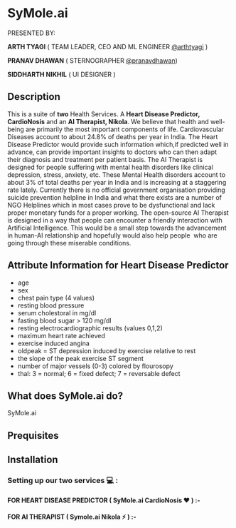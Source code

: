 # SyMole.ai
PRESENTED BY:

**ARTH TYAGI** ( TEAM LEADER, CEO AND ML ENGINEER [@arthtyagi](https://github.com/arthtyagi) )

**PRANAV DHAWAN** ( STERNOGRAPHER [@pranavdhawan](https://github.com/pranavdhawan))

**SIDDHARTH NIKHIL** ( UI DESIGNER )
## Description 

This is a suite of __two__ Health Services. A **Heart Disease Predictor, CardioNosis** and an **AI Therapist, Nikola**. We believe that health and well-being are primarily the most important components of life. 
Cardiovascular Diseases account to about 24.8% of deaths per year in India. The Heart Disease Predictor would provide such information which,if predicted well in advance, can provide important insights to doctors who can then adapt their diagnosis and treatment per patient basis.
The AI Therapist is designed for people suffering with mental health disorders like clinical depression, stress, anxiety, etc. These Mental Health disorders account to about 3% of total deaths per year in India and is increasing at a staggering rate lately. Currently there is no official government organisation providing suicide prevention helpline in India and what there exists are a number of NGO Helplines which in most cases prove to be dysfunctional and lack proper monetary funds for a proper working. The open-source AI Therapist is designed in a way that people can encounter a friendly interaction with Artificial Intelligence. This would be a small step towards the advancement in human-AI relationship and hopefully would also help people  who are going through these miserable conditions.

## Attribute Information for Heart Disease Predictor
* age
* sex
* chest pain type (4 values)
* resting blood pressure
* serum cholestoral in mg/dl
* fasting blood sugar > 120 mg/dl
* resting electrocardiographic results (values 0,1,2)
* maximum heart rate achieved
* exercise induced angina
* oldpeak = ST depression induced by exercise relative to rest
* the slope of the peak exercise ST segment
* number of major vessels (0-3) colored by flourosopy
* thal: 3 = normal; 6 = fixed defect; 7 = reversable defect

## What does SyMole.ai do?
SyMole.ai 
## Prequisites

## Installation

### Setting up our two services :computer: :

#### FOR HEART DISEASE PREDICTOR ( SyMole.ai CardioNosis :heart: ) :-




#### FOR AI THERAPIST ( Symole.ai Nikola :zap: ) :-


